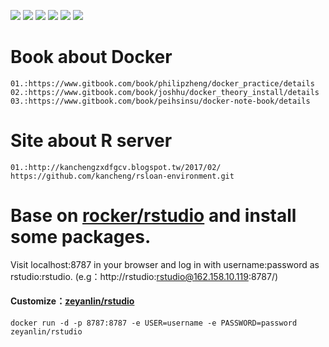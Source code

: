 [![](https://travis-ci.org/linzeyan/rstudio.svg?branch=master)](https://travis-ci.org/linzeyan/rstudio)
[![](https://img.shields.io/docker/pulls/zeyanlin/rstudio.svg)](https://hub.docker.com/r/zeyanlin/rstudio/)
[![](https://img.shields.io/docker/automated/zeyanlin/rstudio.svg)](https://hub.docker.com/r/zeyanlin/rstudio/builds)
[![](https://images.microbadger.com/badges/image/zeyanlin/rstudio.svg)](https://microbadger.com/images/zeyanlin/rstudio")
[![](https://images.microbadger.com/badges/version/zeyanlin/rstudio.svg)](https://microbadger.com/images/zeyanlin/rstudio)
[![](https://images.microbadger.com/badges/license/zeyanlin/rstudio.svg)](https://microbadger.com/images/zeyanlin/rstudio)
# Book about Docker
```
01.:https://www.gitbook.com/book/philipzheng/docker_practice/details
02.:https://www.gitbook.com/book/joshhu/docker_theory_install/details
03.:https://www.gitbook.com/book/peihsinsu/docker-note-book/details
```

# Site about R server
```
01.:http://kanchengzxdfgcv.blogspot.tw/2017/02/
https://github.com/kancheng/rsloan-environment.git
```


# Base on [rocker/rstudio](https://hub.docker.com/r/rocker/rstudio/) and install some packages.

Visit localhost:8787 in your browser and log in with username:password as rstudio:rstudio.
(e.g：http://rstudio:rstudio@162.158.10.119:8787/)
#### Customize：[zeyanlin/rstudio](https://hub.docker.com/r/zeyanlin/rstudio/)
```docker run -d -p 8787:8787 -e USER=username -e PASSWORD=password zeyanlin/rstudio```
